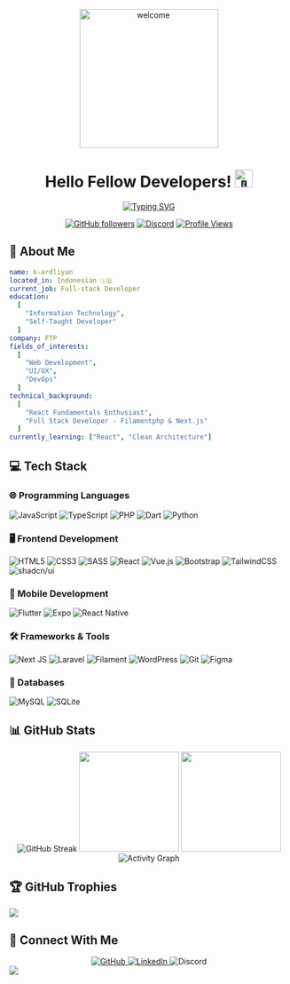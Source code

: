 <div align="center">
  <img width="250" src="https://c.tenor.com/DcDYpWonGbIAAAAi/budding-pop-cute.gif" alt="welcome"/>
  
# Hello Fellow Developers! <img src="https://fonts.gstatic.com/s/e/notoemoji/latest/1f44b_1f3fb/512.gif" alt="👋" width="32"/>

  [![Typing SVG](https://readme-typing-svg.herokuapp.com?font=Fira+Code&pause=1000&random=false&width=435&lines=Full-stack+Developer;Always+learning+new+things;Love+to+collaborate)](https://git.io/typing-svg)
  
  [![GitHub followers](https://img.shields.io/github/followers/k-ardliyan?style=social)](https://github.com/k-ardliyan)
  [![Discord](https://img.shields.io/badge/Discord-%40k__ardliyan-7289DA?logo=discord&logoColor=white)](https://discord.com)
  [![Profile Views](https://komarev.com/ghpvc/?username=k-ardliyan&color=blueviolet)](https://github.com/k-ardliyan)
</div>

## 🚀 About Me

```yaml
name: k-ardliyan
located_in: Indonesian 🇮🇩
current_job: Full-stack Developer
education:
  [
    "Information Technology",
    "Self-Taught Developer"
  ]
company: FTP
fields_of_interests:
  [
    "Web Development",
    "UI/UX",
    "DevOps"
  ]
technical_background:
  [
    "React Fundamentals Enthusiast",
    "Full Stack Developer - Filamentphp & Next.js"
  ]
currently_learning: ["React", "Clean Architecture"]
```

## 💻 Tech Stack

### 🌐 Programming Languages

<img alt="JavaScript" src="https://img.shields.io/badge/javascript-%23323330.svg?style=for-the-badge&logo=javascript&logoColor=%23F7DF1E">
<img alt="TypeScript" src="https://img.shields.io/badge/typescript-%23007ACC.svg?style=for-the-badge&logo=typescript&logoColor=white">
<img alt="PHP" src="https://img.shields.io/badge/php-%23777BB4.svg?style=for-the-badge&amp;logo=php&amp;logoColor=white">
<img alt="Dart" src="https://img.shields.io/badge/dart-%230175C2.svg?style=for-the-badge&logo=dart&logoColor=white">
<img alt="Python" src="https://img.shields.io/badge/python-3670A0?style=for-the-badge&logo=python&logoColor=ffdd54">

### 🖥️ Frontend Development

<img alt="HTML5" src="https://img.shields.io/badge/html5-%23E34F26.svg?style=for-the-badge&logo=html5&logoColor=white">
<img alt="CSS3" src="https://img.shields.io/badge/css3-%231572B6.svg?style=for-the-badge&logo=css3&logoColor=white">
<img alt="SASS" src="https://img.shields.io/badge/SASS-hotpink.svg?style=for-the-badge&logo=SASS&logoColor=white">
<img alt="React" src="https://img.shields.io/badge/react-%2320232a.svg?style=for-the-badge&amp;logo=react&amp;logoColor=%2361DAFB">
<img alt="Vue.js" src="https://img.shields.io/badge/vuejs-%2335495e.svg?style=for-the-badge&logo=vuedotjs&logoColor=%234FC08D">
<img alt="Bootstrap" src="https://img.shields.io/badge/bootstrap-%238511FA.svg?style=for-the-badge&logo=bootstrap&logoColor=white">
<img alt="TailwindCSS" src="https://img.shields.io/badge/tailwindcss-%2338B2AC.svg?style=for-the-badge&amp;logo=tailwind-css&amp;logoColor=white">
<img alt="shadcn/ui" src="https://img.shields.io/badge/shadcn%2Fui-000000?style=for-the-badge&logo=shadcnui&logoColor=white">

### 📱 Mobile Development

<img alt="Flutter" src="https://img.shields.io/badge/Flutter-%2302569B.svg?style=for-the-badge&logo=Flutter&logoColor=white">
<img alt="Expo" src="https://img.shields.io/badge/expo-1C1E24?style=for-the-badge&logo=expo&logoColor=#D04A37">
<img alt="React Native" src="https://img.shields.io/badge/react_native-%2320232a.svg?style=for-the-badge&logo=react&logoColor=%2361DAFB">

### 🛠 Frameworks & Tools

<img alt="Next JS" src="https://img.shields.io/badge/Next-black?style=for-the-badge&amp;logo=next.js&amp;logoColor=white">
<img alt="Laravel" src="https://img.shields.io/badge/laravel-%23FF2D20.svg?style=for-the-badge&amp;logo=laravel&amp;logoColor=white">
<img alt="Filament" src="https://img.shields.io/badge/Filament-orange?style=for-the-badge&logo=laravel&logoColor=white">
<img alt="WordPress" src="https://img.shields.io/badge/WordPress-%23117AC9.svg?style=for-the-badge&logo=WordPress&logoColor=white">
<img alt="Git" src="https://img.shields.io/badge/git-%23F05033.svg?style=for-the-badge&logo=git&logoColor=white">
<img alt="Figma" src="https://img.shields.io/badge/figma-%23F24E1E.svg?style=for-the-badge&logo=figma&logoColor=white">

### 💾 Databases

<img alt="MySQL" src="https://img.shields.io/badge/mysql-%2300f.svg?style=for-the-badge&logo=mysql&logoColor=white">
<img alt="SQLite" src="https://img.shields.io/badge/sqlite-%2307405e.svg?style=for-the-badge&logo=sqlite&logoColor=white">

## 📊 GitHub Stats

<div align="center">
  <img alt="GitHub Streak" src="https://github-readme-streak-stats.herokuapp.com/?user=k-ardliyan&amp;theme=react&amp;hide_border=true">
  <img height="180em" src="https://github-readme-stats.vercel.app/api/top-langs/?username=k-ardliyan&hide=jupyter%20notebook&langs_count=6&layout=compact&theme=react&hide_border=true"/>
  <img height="180em" src="https://github-readme-stats.vercel.app/api?username=k-ardliyan&show_icons=true&theme=react&hide_border=true&include_all_commits=true&count_private=true"/>
  <img alt="Activity Graph" src="https://github-readme-activity-graph.vercel.app/graph?username=k-ardliyan&amp;theme=react-dark&amp;hide_border=true">
</div>

## 🏆 GitHub Trophies

<img src="https://github-profile-trophy.vercel.app/?username=k-ardliyan&amp;theme=discord&amp;no-frame=true&amp;no-bg=false&amp;margin-w=4">

## 🤝 Connect With Me

<div align="center">
  <a href="https://github.com/k-ardliyan">
    <img alt="GitHub" src="https://img.shields.io/badge/github-%23121011.svg?style=for-the-badge&logo=github&logoColor=white">
  </a>
  <a href="https://www.linkedin.com/in/k-ardliyan">
    <img alt="LinkedIn" src="https://img.shields.io/badge/linkedin-%230077B5.svg?style=for-the-badge&logo=linkedin&logoColor=white">
  </a>
  <img alt="Discord" src="https://img.shields.io/badge/Discord-@k__ardliyan-7289DA?style=for-the-badge&logo=discord&logoColor=white">
</div>

<img src="https://hit.yhype.me/github/profile?user_id=54210855">
